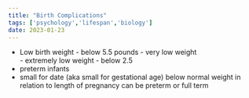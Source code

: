 ```yaml
---
title: "Birth Complications"
tags: ['psychology','lifespan','biology']
date: 2023-01-23
---
```


- Low birth weight - below 5.5 pounds
	  - very low weight    
	  - extremely low weight - below 2.5
- preterm infants
- small for date (aka small for gestational age)
  below normal weight in relation to length of pregnancy
  can be preterm or full term

